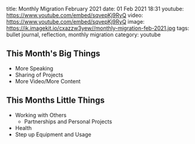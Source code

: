 title: Monthly Migration February 2021
date: 01 Feb 2021 18:31
youtube: https://www.youtube.com/embed/sqvepKj9RyQ
video: https://www.youtube.com/embed/sqvepKj9RyQ
image: https://ik.imagekit.io/cxazzw3yew//monthly-migration-feb-2021.jpg
tags: bullet journal, reflection, monthly migration
category: youtube

## This Month's Big Things

- More Speaking
- Sharing of Projects
- More Video/More Content

## This Months Little Things

- Working with Others
  - Partnerships and Personal Projects
- Health
- Step up Equipment and Usage 

